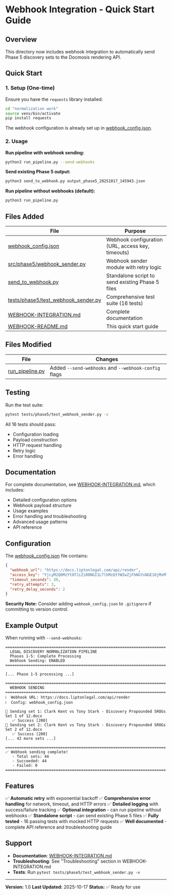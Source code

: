 # Webhook Integration - Quick Start Guide

## Overview

This directory now includes webhook integration to automatically send Phase 5 discovery sets to the Docmosis rendering API.

## Quick Start

### 1. Setup (One-time)

Ensure you have the `requests` library installed:

```bash
cd "normalization work"
source venv/bin/activate
pip install requests
```

The webhook configuration is already set up in [webhook_config.json](webhook_config.json).

### 2. Usage

**Run pipeline with webhook sending:**
```bash
python3 run_pipeline.py --send-webhooks
```

**Send existing Phase 5 output:**
```bash
python3 send_to_webhook.py output_phase5_20251017_145943.json
```

**Run pipeline without webhooks (default):**
```bash
python3 run_pipeline.py
```

## Files Added

| File | Purpose |
|------|---------|
| [webhook_config.json](webhook_config.json) | Webhook configuration (URL, access key, timeouts) |
| [src/phase5/webhook_sender.py](src/phase5/webhook_sender.py) | Webhook sender module with retry logic |
| [send_to_webhook.py](send_to_webhook.py) | Standalone script to send existing Phase 5 files |
| [tests/phase5/test_webhook_sender.py](tests/phase5/test_webhook_sender.py) | Comprehensive test suite (16 tests) |
| [WEBHOOK-INTEGRATION.md](WEBHOOK-INTEGRATION.md) | Complete documentation |
| [WEBHOOK-README.md](WEBHOOK-README.md) | This quick start guide |

## Files Modified

| File | Changes |
|------|---------|
| [run_pipeline.py](run_pipeline.py) | Added `--send-webhooks` and `--webhook-config` flags |

## Testing

Run the test suite:
```bash
pytest tests/phase5/test_webhook_sender.py -v
```

All 16 tests should pass:
- Configuration loading
- Payload construction
- HTTP request handling
- Retry logic
- Error handling

## Documentation

For complete documentation, see [WEBHOOK-INTEGRATION.md](WEBHOOK-INTEGRATION.md), which includes:

- Detailed configuration options
- Webhook payload structure
- Usage examples
- Error handling and troubleshooting
- Advanced usage patterns
- API reference

## Configuration

The [webhook_config.json](webhook_config.json) file contains:

```json
{
  "webhook_url": "https://docs.liptonlegal.com/api/render",
  "access_key": "YjcyM2Q0MzYtOTJiZi00NGI1LTlhMzQtYWIwZjFhNGYxNGE1OjMxMTY3MjM1Ng",
  "timeout_seconds": 30,
  "retry_attempts": 3,
  "retry_delay_seconds": 2
}
```

**Security Note:** Consider adding `webhook_config.json` to `.gitignore` if committing to version control.

## Example Output

When running with `--send-webhooks`:

```
======================================================================
  LEGAL DISCOVERY NORMALIZATION PIPELINE
  Phases 1-5: Complete Processing
  Webhook Sending: ENABLED
======================================================================

[... Phase 1-5 processing ...]

======================================================================
  WEBHOOK SENDING
======================================================================
ℹ️  Webhook URL: https://docs.liptonlegal.com/api/render
ℹ️  Config: webhook_config.json

🔄 Sending set 1: Clark Kent vs Tony Stark - Discovery Propounded SROGs Set 1 of 12.docx
   ✅ Success [200]
🔄 Sending set 2: Clark Kent vs Tony Stark - Discovery Propounded SROGs Set 2 of 12.docx
   ✅ Success [200]
[... 42 more sets ...]

======================================================================
✅ Webhook sending complete!
   - Total sets: 44
   - Succeeded: 44
   - Failed: 0
======================================================================
```

## Features

✅ **Automatic retry** with exponential backoff
✅ **Comprehensive error handling** for network, timeout, and HTTP errors
✅ **Detailed logging** with success/failure tracking
✅ **Optional integration** - can run pipeline without webhooks
✅ **Standalone script** - can send existing Phase 5 files
✅ **Fully tested** - 16 passing tests with mocked HTTP requests
✅ **Well documented** - complete API reference and troubleshooting guide

## Support

- **Documentation**: [WEBHOOK-INTEGRATION.md](WEBHOOK-INTEGRATION.md)
- **Troubleshooting**: See "Troubleshooting" section in WEBHOOK-INTEGRATION.md
- **Tests**: Run `pytest tests/phase5/test_webhook_sender.py -v`

---

**Version:** 1.0
**Last Updated:** 2025-10-17
**Status:** ✅ Ready for use
